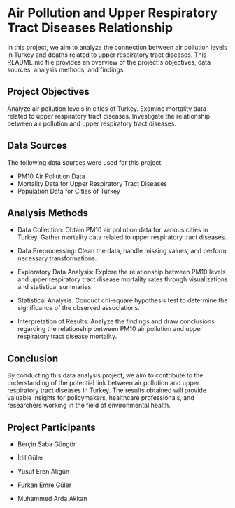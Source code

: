 # Air Pollution and Upper Respiratory Tract Diseases Relationship

In this project, we aim to analyze the connection between air pollution levels in Turkey and deaths related to upper respiratory tract diseases. This README.md file provides an overview of the project's objectives, data sources, analysis methods, and findings.

## Project Objectives

Analyze air pollution levels in cities of Turkey.
Examine mortality data related to upper respiratory tract diseases.
Investigate the relationship between air pollution and upper respiratory tract diseases.

## Data Sources

The following data sources were used for this project:

- PM10 Air Pollution Data
- Mortality Data for Upper Respiratory Tract Diseases
- Population Data for Cities of Turkey

## Analysis Methods

- Data Collection: Obtain PM10 air pollution data for various cities in Turkey. Gather mortality data related to upper respiratory tract diseases.

- Data Preprocessing: Clean the data, handle missing values, and perform necessary transformations.

- Exploratory Data Analysis: Explore the relationship between PM10 levels and upper respiratory tract disease mortality rates through visualizations and statistical summaries.

- Statistical Analysis: Conduct chi-square hypothesis test to determine the significance of the observed associations.

- Interpretation of Results: Analyze the findings and draw conclusions regarding the relationship between PM10 air pollution and upper respiratory tract disease mortality.

## Conclusion

By conducting this data analysis project, we aim to contribute to the understanding of the potential link between air pollution and upper respiratory tract diseases in Turkey. The results obtained will provide valuable insights for policymakers, healthcare professionals, and researchers working in the field of environmental health.

## Project Participants

- Berçin Saba Güngör

- İdil Güler

- Yusuf Eren Akgün

- Furkan Emre Güler

- Muhammed Arda Akkan

 
